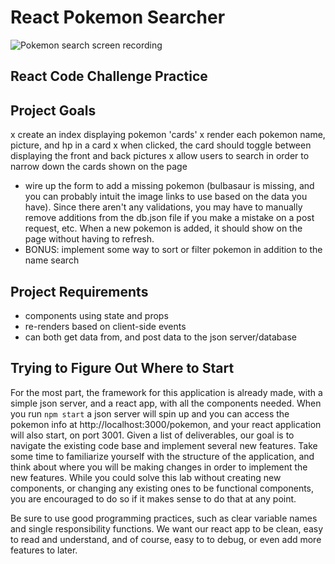 # React Pokemon Searcher

![Pokemon search screen recording](https://curriculum-content.s3.amazonaws.com/react/pokemon.gif)

## React Code Challenge Practice

## Project Goals

x create an index displaying pokemon 'cards'
  x render each pokemon name, picture, and hp in a card
  x when clicked, the card should toggle between displaying the front and back pictures
x allow users to search in order to narrow down the cards shown on the page
- wire up the form to add a missing pokemon (bulbasaur is missing, and you can probably intuit the image links to use based on the data you have). Since there aren't any validations, you may have to manually remove additions from the db.json file if you make a mistake on a post request, etc. When a new pokemon is added, it should show on the page without having to refresh.
- BONUS: implement some way to sort or filter pokemon in addition to the name search

## Project Requirements

- components using state and props
- re-renders based on client-side events
- can both get data from, and post data to the json server/database

## Trying to Figure Out Where to Start

For the most part, the framework for this application is already made, with a
simple json server, and a react app, with all the components needed. When you
run `npm start` a json server will spin up and you can access the pokemon info
at http://localhost:3000/pokemon, and your react application will also start,
on port 3001. Given a list of deliverables, our goal is to navigate the
existing code base and implement several new features. Take some time to
familiarize yourself with the structure of the application, and think about
where you will be making changes in order to implement the new features. While
you could solve this lab without creating new components, or changing any
existing ones to be functional components, you are encouraged to do so if it
makes sense to do that at any point.

Be sure to use good programming practices, such as clear variable names and
single responsibility functions. We want our react app to be clean, easy to
read and understand, and of course, easy to to debug, or even add more
features to later.
